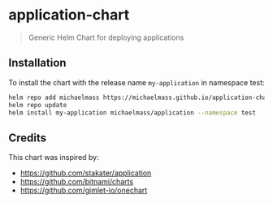 # application-chart
> Generic Helm Chart for deploying applications

## Installation

To install the chart with the release name `my-application` in namespace test:

```bash
helm repo add michaelmass https://michaelmass.github.io/application-chart
helm repo update
helm install my-application michaelmass/application --namespace test
```

## Credits

This chart was inspired by:
- https://github.com/stakater/application
- https://github.com/bitnami/charts
- https://github.com/gimlet-io/onechart
